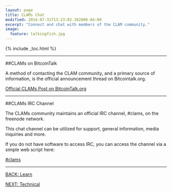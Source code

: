 ```yaml
---
layout: page
title: CLAMs Chat
modified: 2014-07-31T13:23:02.362000-04:00
excerpt: "Connect and chat with members of the CLAM community."
image:
  feature: talkingfish.jpg
---
```


{% include _toc.html %}

---

##CLAMs on BitcoinTalk

A method of contacting the CLAM community, and a primary source of information, is the official announcement thread on Bitcointalk.org.

[Official CLAMs Post on BitcoinTalk.org](https://bitcointalk.org/index.php?topic=623147)

---

##CLAMs IRC Channel

The CLAMs community maintains an official IRC channel, #clams, on the freenode network.

This chat channel can be utilized for support, general information, media inquiries and more.

If you do not have software to access IRC, you can access the channel via a simple web script here:

[#clams](http://webchat.freenode.net/?channels=clams)

---

<div><a markdown="0" href="{{ site.url }}/learn" class="btn">BACK: Learn</a>

<a markdown="0" href="{{ site.url }}/technical" class="btn">NEXT: Technical</a></div>